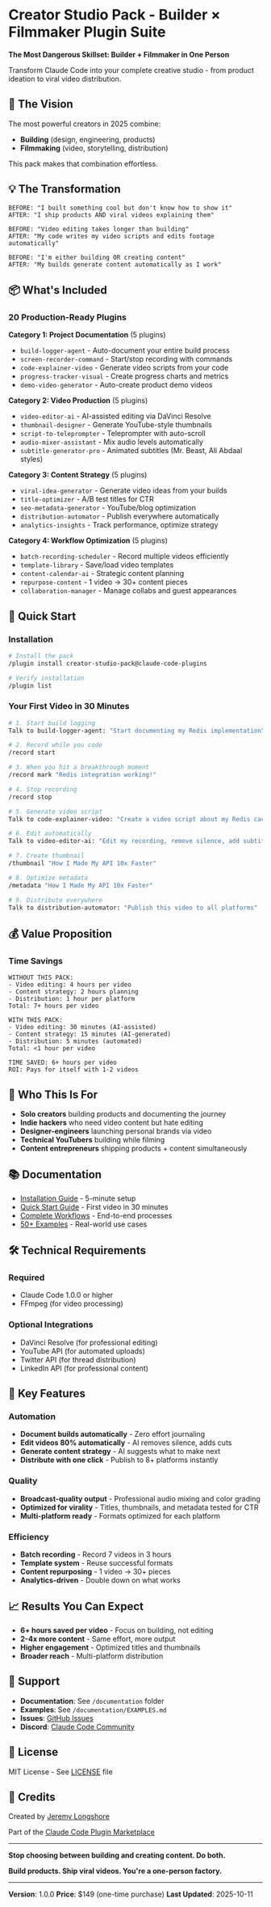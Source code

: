 # Creator Studio Pack - Builder × Filmmaker Plugin Suite

**The Most Dangerous Skillset: Builder + Filmmaker in One Person**

Transform Claude Code into your complete creative studio - from product ideation to viral video distribution.

## 🎯 The Vision

The most powerful creators in 2025 combine:
- **Building** (design, engineering, products)
- **Filmmaking** (video, storytelling, distribution)

This pack makes that combination effortless.

## 💡 The Transformation

```
BEFORE: "I built something cool but don't know how to show it"
AFTER: "I ship products AND viral videos explaining them"

BEFORE: "Video editing takes longer than building"
AFTER: "My code writes my video scripts and edits footage automatically"

BEFORE: "I'm either building OR creating content"
AFTER: "My builds generate content automatically as I work"
```

## 📦 What's Included

### 20 Production-Ready Plugins

**Category 1: Project Documentation** (5 plugins)
- `build-logger-agent` - Auto-document your entire build process
- `screen-recorder-command` - Start/stop recording with commands
- `code-explainer-video` - Generate video scripts from your code
- `progress-tracker-visual` - Create progress charts and metrics
- `demo-video-generator` - Auto-create product demo videos

**Category 2: Video Production** (5 plugins)
- `video-editor-ai` - AI-assisted editing via DaVinci Resolve
- `thumbnail-designer` - Generate YouTube-style thumbnails
- `script-to-teleprompter` - Teleprompter with auto-scroll
- `audio-mixer-assistant` - Mix audio levels automatically
- `subtitle-generator-pro` - Animated subtitles (Mr. Beast, Ali Abdaal styles)

**Category 3: Content Strategy** (5 plugins)
- `viral-idea-generator` - Generate video ideas from your builds
- `title-optimizer` - A/B test titles for CTR
- `seo-metadata-generator` - YouTube/blog optimization
- `distribution-automator` - Publish everywhere automatically
- `analytics-insights` - Track performance, optimize strategy

**Category 4: Workflow Optimization** (5 plugins)
- `batch-recording-scheduler` - Record multiple videos efficiently
- `template-library` - Save/load video templates
- `content-calendar-ai` - Strategic content planning
- `repurpose-content` - 1 video → 30+ content pieces
- `collaboration-manager` - Manage collabs and guest appearances

## 🚀 Quick Start

### Installation

```bash
# Install the pack
/plugin install creator-studio-pack@claude-code-plugins

# Verify installation
/plugin list
```

### Your First Video in 30 Minutes

```bash
# 1. Start build logging
Talk to build-logger-agent: "Start documenting my Redis implementation"

# 2. Record while you code
/record start

# 3. When you hit a breakthrough moment
/record mark "Redis integration working!"

# 4. Stop recording
/record stop

# 5. Generate video script
Talk to code-explainer-video: "Create a video script about my Redis caching implementation"

# 6. Edit automatically
Talk to video-editor-ai: "Edit my recording, remove silence, add subtitles"

# 7. Create thumbnail
/thumbnail "How I Made My API 10x Faster"

# 8. Optimize metadata
/metadata "How I Made My API 10x Faster"

# 9. Distribute everywhere
Talk to distribution-automator: "Publish this video to all platforms"
```

## 💰 Value Proposition

### Time Savings

```
WITHOUT THIS PACK:
- Video editing: 4 hours per video
- Content strategy: 2 hours planning
- Distribution: 1 hour per platform
Total: 7+ hours per video

WITH THIS PACK:
- Video editing: 30 minutes (AI-assisted)
- Content strategy: 15 minutes (AI-generated)
- Distribution: 5 minutes (automated)
Total: <1 hour per video

TIME SAVED: 6+ hours per video
ROI: Pays for itself with 1-2 videos
```

## 🎯 Who This Is For

- **Solo creators** building products and documenting the journey
- **Indie hackers** who need video content but hate editing
- **Designer-engineers** launching personal brands via video
- **Technical YouTubers** building while filming
- **Content entrepreneurs** shipping products + content simultaneously

## 📚 Documentation

- [Installation Guide](documentation/INSTALLATION.md) - 5-minute setup
- [Quick Start Guide](documentation/QUICK_START.md) - First video in 30 minutes
- [Complete Workflows](documentation/WORKFLOWS.md) - End-to-end processes
- [50+ Examples](documentation/EXAMPLES.md) - Real-world use cases

## 🛠 Technical Requirements

### Required
- Claude Code 1.0.0 or higher
- FFmpeg (for video processing)

### Optional Integrations
- DaVinci Resolve (for professional editing)
- YouTube API (for automated uploads)
- Twitter API (for thread distribution)
- LinkedIn API (for professional content)

## 🌟 Key Features

### Automation
- **Document builds automatically** - Zero effort journaling
- **Edit videos 80% automatically** - AI removes silence, adds cuts
- **Generate content strategy** - AI suggests what to make next
- **Distribute with one click** - Publish to 8+ platforms instantly

### Quality
- **Broadcast-quality output** - Professional audio mixing and color grading
- **Optimized for virality** - Titles, thumbnails, and metadata tested for CTR
- **Multi-platform ready** - Formats optimized for each platform

### Efficiency
- **Batch recording** - Record 7 videos in 3 hours
- **Template system** - Reuse successful formats
- **Content repurposing** - 1 video → 30+ pieces
- **Analytics-driven** - Double down on what works

## 📈 Results You Can Expect

- **6+ hours saved per video** - Focus on building, not editing
- **2-4x more content** - Same effort, more output
- **Higher engagement** - Optimized titles and thumbnails
- **Broader reach** - Multi-platform distribution

## 🤝 Support

- **Documentation**: See `/documentation` folder
- **Examples**: See `/documentation/EXAMPLES.md`
- **Issues**: [GitHub Issues](https://github.com/jeremylongshore/claude-code-plugins/issues)
- **Discord**: [Claude Code Community](https://discord.com/invite/6PPFFzqPDZ)

## 📄 License

MIT License - See [LICENSE](LICENSE) file

## 🙏 Credits

Created by [Jeremy Longshore](https://github.com/jeremylongshore)

Part of the [Claude Code Plugin Marketplace](https://github.com/jeremylongshore/claude-code-plugins)

---

**Stop choosing between building and creating content. Do both.**

**Build products. Ship viral videos. You're a one-person factory.**

---

**Version**: 1.0.0
**Price**: $149 (one-time purchase)
**Last Updated**: 2025-10-11
